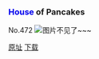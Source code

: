 ### <span style="color: #0000ED">House</span> of Pancakes
No.472
![图片不见了~~~](https://imgs.xkcd.com/comics/house_of_pancakes.png)

[原址](https://xkcd.com//472) [下载](https://imgs.xkcd.com/comics/house_of_pancakes.png)

